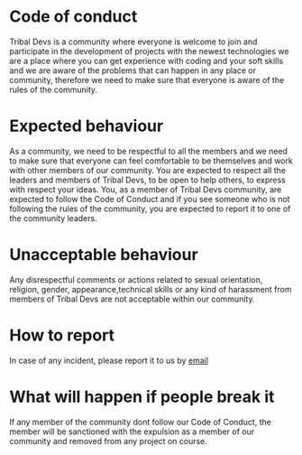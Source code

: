 # Code of conduct

Tribal Devs is a community where everyone is welcome to join and participate in the development of projects with the newest technologies we are a place where you can get experience with coding and your soft skills and we are aware of the problems that can happen in any place or community, therefore we need to make sure that everyone is aware of the rules of the community.

# Expected behaviour 
As a community, we need to be respectful to all the members and we need to make sure that everyone can feel comfortable to be themselves and work with other members of our community. You are expected to respect all the leaders and members of Tribal Devs, to be open to help others, to express with respect your ideas.
You, as a member of Tribal Devs community, are expected to follow the Code of Conduct and if you see someone who is not following the rules of the community, you are expected to report it to one of the community leaders.

# Unacceptable behaviour
Any disrespectful comments or actions related to sexual orientation, religion, gender, appearance,technical skills or any kind of harassment from members of Tribal Devs are not acceptable within our community.

# How to report
In case of any incident, please report it to us by <a href="mailto:tribaldevs.tj@gmail.com">email</a>

# What will happen if people break it
If any member of the community dont follow our Code of Conduct, the member will be sanctioned with the expulsion as a member of our community and removed from any project on course.
